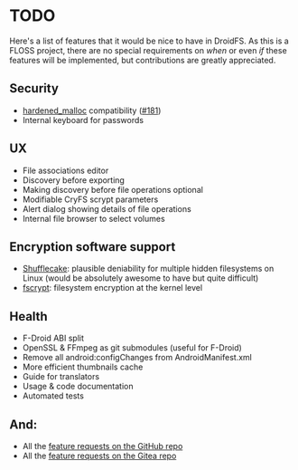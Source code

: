 # TODO

Here's a list of features that it would be nice to have in DroidFS. As this is a FLOSS project, there are no special requirements on *when* or even *if* these features will be implemented, but contributions are greatly appreciated.

## Security
- [hardened_malloc](https://github.com/GrapheneOS/hardened_malloc) compatibility ([#181](https://github.com/hardcore-sushi/DroidFS/issues/181))
- Internal keyboard for passwords

## UX
- File associations editor
- Discovery before exporting
- Making discovery before file operations optional
- Modifiable CryFS scrypt parameters
- Alert dialog showing details of file operations
- Internal file browser to select volumes

## Encryption software support
- [Shufflecake](https://shufflecake.net): plausible deniability for multiple hidden filesystems on Linux (would be absolutely awesome to have but quite difficult)
- [fscrypt](https://www.kernel.org/doc/html/latest/filesystems/fscrypt.html): filesystem encryption at the kernel level

## Health
- F-Droid ABI split
- OpenSSL & FFmpeg as git submodules (useful for F-Droid)
- Remove all android:configChanges from AndroidManifest.xml
- More efficient thumbnails cache
- Guide for translators
- Usage & code documentation
- Automated tests

## And:
- All the [feature requests on the GitHub repo](https://github.com/hardcore-sushi/DroidFS/issues?q=is%3Aissue+is%3Aopen+label%3Aenhancement)
- All the [feature requests on the Gitea repo](https://forge.chapril.org/hardcoresushi/DroidFS/issues?q=&state=open&labels=748)
